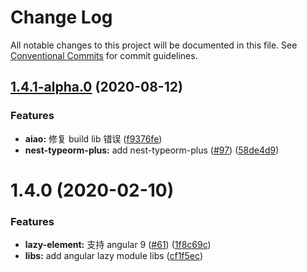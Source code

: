 # Change Log

All notable changes to this project will be documented in this file. See [Conventional Commits](https://conventionalcommits.org) for commit guidelines.

## [1.4.1-alpha.0](https://github.com/aiao-io/aiao/compare/@aiao/lazy-module@1.4.0...@aiao/lazy-module@1.4.1-alpha.0) (2020-08-12)

### Features

- **aiao:** 修复 build lib 错误 ([f9376fe](https://github.com/aiao-io/aiao/commit/f9376fe1a4823cf18965187a50bc8eaad16eadfd))
- **nest-typeorm-plus:** add nest-typeorm-plus ([#97](https://github.com/aiao-io/aiao/issues/97)) ([58de4d9](https://github.com/aiao-io/aiao/commit/58de4d9f6595824d86f59d4018ea4065c84f58fa))

# 1.4.0 (2020-02-10)

### Features

- **lazy-element:** 支持 angular 9 ([#61](https://github.com/aiao-io/aiao/issues/61)) ([1f8c69c](https://github.com/aiao-io/aiao/commit/1f8c69ce7a6d0d5a4051cac080a17aa71c3d8e29))
- **libs:** add angular lazy module libs ([cf1f5ec](https://github.com/aiao-io/aiao/commit/cf1f5ec71dc2213cb7edd6622a43b5ff835bf139))

